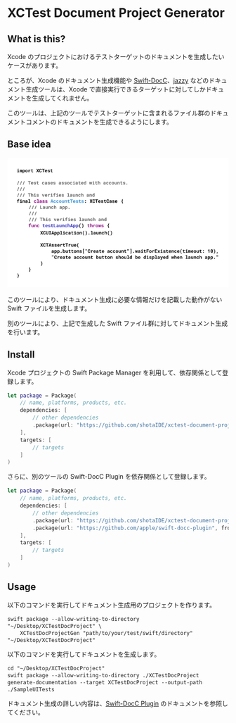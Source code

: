 # XCTest Document Project Generator

## What is this?

Xcode のプロジェクトにおけるテストターゲットのドキュメントを生成したいケースがあります。

ところが、Xcode のドキュメント生成機能や [Swift-DocC](https://www.swift.org/documentation/docc/)、[jazzy](https://github.com/realm/jazzy) などのドキュメント生成ツールは、Xcode で直接実行できるターゲットに対してしかドキュメントを生成してくれません。

このツールは、上記のツールでテストターゲットに含まれるファイル群のドキュメントコメントのドキュメントを生成できるようにします。

## Base idea

![コンセプト解説図](/Docs/convert-image.gif)

このツールにより、ドキュメント生成に必要な情報だけを記載した動作がない Swift ファイルを生成します。

別のツールにより、上記で生成した Swift ファイル群に対してドキュメント生成を行います。

## Install

Xcode プロジェクトの Swift Package Manager を利用して、依存関係として登録します。

```swift:Package.swift
let package = Package(
    // name, platforms, products, etc.
    dependencies: [
        // other dependencies
        .package(url: "https://github.com/shotaIDE/xctest-document-project-generate", from: "0.1.0")
    ],
    targets: [
        // targets
    ]
)
```

さらに、別のツールの Swift-DocC Plugin を依存関係として登録します。

```swift:Package.swift
let package = Package(
    // name, platforms, products, etc.
    dependencies: [
        // other dependencies
        .package(url: "https://github.com/shotaIDE/xctest-document-project-generater", from: "0.1.0"),
        .package(url: "https://github.com/apple/swift-docc-plugin", from: "1.1.0")
    ],
    targets: [
        // targets
    ]
)
```

## Usage

以下のコマンドを実行してドキュメント生成用のプロジェクトを作ります。

```shell
swift package --allow-writing-to-directory "~/Desktop/XCTestDocProject" \
    XCTestDocProjectGen "path/to/your/test/swift/directory" "~/Desktop/XCTestDocProject"
```

以下のコマンドを実行してドキュメントを生成します。

```shell
cd "~/Desktop/XCTestDocProject"
swift package --allow-writing-to-directory ./XCTestDocProject generate-documentation --target XCTestDocProject --output-path ./SampleUITests
```

ドキュメント生成の詳しい内容は、[Swift-DocC Plugin](https://apple.github.io/swift-docc-plugin/documentation/swiftdoccplugin/) のドキュメントを参照してください。
